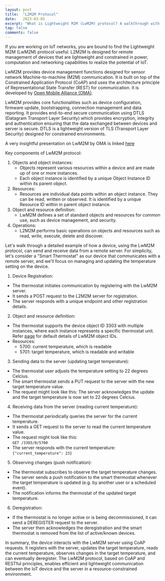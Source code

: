 ```yaml
---
layout: post
title:  "L2M2M Protocol"
date:   2023-03-05
excerpt: "What is Lightweight M2M (LwM2M) protocol? A walkthrough with an example"
tag: false
comments: false
---
```


If you are working on IoT networks, you are bound to find the Lightweight M2M (LwM2M) protocol useful. L2M2M is designed for remote management of devices that are lightweight and constrained in power, computation and networking capabilities to realize the potential of IoT.

LwM2M provides device management functions designed for sensor network Machine-to-machine (M2M) communication. It is built on top of the Constrained Application Protocol (CoAP) and uses the architecture principle of Representational State Transfer (REST) for communication. It is developed by [Open Mobile Alliance (OMA)](https://omaspecworks.org/what-is-oma-specworks/iot/lightweight-m2m-lwm2m/).

LwM2M provides core functionalities such as device configuration, firmware update, bootstrapping, connection management and data reporting.
It provides end-to-end secure communication using DTLS (Datagram Transport Layer Security) which provides encryption, integrity and authentication ensuring that the data exchanged between devices and server is secure. DTLS is a lightweight version of TLS (Transport Layer Security) designed for constrained environments.

A very insightful presentation on LwM2M by OMA is linked [here](https://www.openmobilealliance.org/release/LightweightM2M/Lightweight_Machine_to_Machine-v1_1-OMASpecworks.pdf)

Key components of LwM2M protocol:
1. Objects and object instances:
	- Objects represent various resources within a device and are made up of one or more instances.
	- Each object instance is identified by a unique Object Instance ID within its parent object.    
2. Resources:  
	- Resources are individual data points within an object instance. They can be read, written or observed. It is identified by a unique Resource ID within in parent object instance.    
3. Object and resource definition:    
	- LwM2M defines a set of standard objects and resources for common use, such as device management, and security.    
4. Operations:
	- L2M2M performs basic operations on objects and resources such as read, write, execute, delete and discover.


Let's walk through a detailed example of how a device, using the LwM2M protocol, can send and receive data from a remote server. For simplicity, let's consider a "Smart Thermostat" as our device that communicates with a remote server, and we'll focus on managing and updating the temperature setting on the device.

1. Device Registration:
- The thermostat initiates communication by registering with the LwM2M server.
- It sends a POST request to the L2M2M server for registration.
- The server responds with a unique endpoint and other registration details.    

2. Object and resource definition:
- The thermostat supports the device object ID 3303 with multiple instances, where each instance represents a specific thermostat unit. Refer [page](https://techlibrary.hpe.com/docs/otlink-wo/OMA-LWM2M-Object-Resource-and-Value-Details.html) for default details of LwM2M object IDs.
- Resources:   
  - 5700: current temperature, which is readable
  - 5701: target temperature, which is readable and writable    

3. Sending data to the server (updating target temperature):
- The thermostat user adjusts the temperature setting to 22 degrees Celcius.
- The smart thermostat sends a PUT request to the server with the new target temperature value.
- The request might look like this: The server acknowledges the update and the target temperature is now set to 22 degrees Celcius.    

4. Receiving data from the server (reading current temperature):
- The thermostat periodically queries the server for the current temperature.
- It sends a GET request to the server to read the current temperature value.
- The request might look like this:  
`GET /3303/0/5700`
- The server responds with the current temperature:  
`{"current_temperature": 23}`

5. Observing changes (push notification):
- The thermostat subscribes to observe the target temperature changes.
- The server sends a push notification to the smart thermostat whenever the target temperature is updated (e.g. by another user or a scheduled event).
- The notification informs the thermostat of the updated target temperature.   

6. Deregistration:
- If the thermostat is no longer active or is being decommissioned, it can send a DEREGISTER request to the server.
- The server then acknowledges the deregistration and the smart thermostat is removed from the list of active/known devices.    

In summary, the device interacts with the LwM2M server using CoAP requests. It registers with the server, updates the target temperature, reads the current temperature, observes changes in the target temperature, and can eventually deregister. The LwM2M protocol, based on CoAP and RESTful principles, enables efficient and lightweight communication between the IoT device and the server in a resource-constrained environment.
